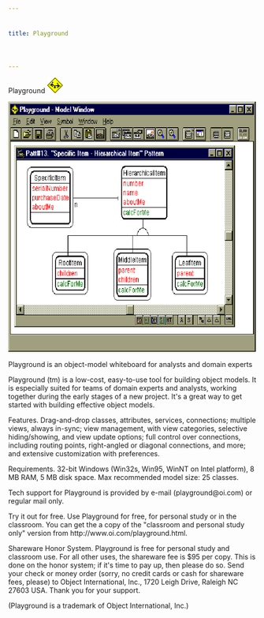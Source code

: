 ```yaml
---


title: Playground



---
```


<p>Playground <img src="Strpat00000000.gif" alt="Strpat00000000.gif" border="0" width="32" height="32"> </p>

<p><img src="Strpat00000001.gif" alt="Strpat00000001.gif" border="0" width="657" height="507"> </p>

<p>Playground is an object-model whiteboard for analysts and domain experts </p>

<p>Playground (tm) is a low-cost, easy-to-use tool for building object models. It is
especially suited for teams of domain experts and analysts, working together during the
early stages of a new project. It's a great way to get started with building effective
object models. </p>

<p>Features</b>. Drag-and-drop classes, attributes, services, connections; multiple
views, always in-sync; view management, with view categories, selective hiding/showing,
and view update options; full control over connections, including routing points,
right-angled or diagonal connections, and more; and extensive customization with
preferences. </p>

<p>Requirements</b>. 32-bit Windows (Win32s, Win95, WinNT on Intel platform), 8 MB RAM,
5 MB disk space. Max recommended model size: 25 classes. </p>

<p>Tech support</b> for Playground is provided by e-mail (playground@oi.com) or regular
mail only. </p>

<p>Try it out for free</b>. Use Playground for free, for personal study or in the
classroom. You can get the a copy of the &quot;classroom and personal study only&quot;
version from http://www.oi.com/playground.html. </p>

<p>Shareware Honor System</b>. Playground is free for personal study and classroom use.
For all other uses, the shareware fee is $95 per copy. This is done on the honor system;
if it's time to pay up, then please do so. Send your check or money order (sorry, no
credit cards or cash for shareware fees, please) to Object International, Inc., 1720 Leigh
Drive, Raleigh NC 27603 USA. Thank you for your support. </p>

<p>(Playground is a trademark of Object International, Inc.) </p>


